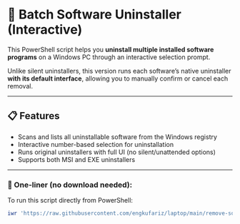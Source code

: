 # 🧼 Batch Software Uninstaller (Interactive)

This PowerShell script helps you **uninstall multiple installed software programs** on a Windows PC through an interactive selection prompt.

Unlike silent uninstallers, this version runs each software’s native uninstaller **with its default interface**, allowing you to manually confirm or cancel each removal.

---

## 📋 Features

- Scans and lists all uninstallable software from the Windows registry
- Interactive number-based selection for uninstallation
- Runs original uninstallers with full UI (no silent/unattended options)
- Supports both MSI and EXE uninstallers

---

### 🔹 One-liner (no download needed):

To run this script directly from PowerShell:

```powershell
iwr 'https://raw.githubusercontent.com/engkufariz/laptop/main/remove-software.ps1' | iex
